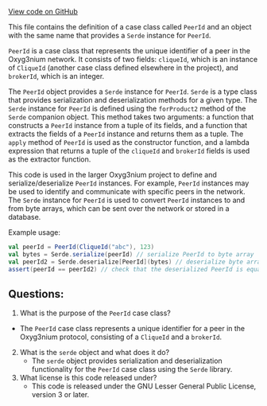 [View code on GitHub](https://github.com/oxyg3nium/oxyg3nium/protocol/src/main/scala/org/oxyg3nium/protocol/model/PeerId.scala)

This file contains the definition of a case class called `PeerId` and an object with the same name that provides a `Serde` instance for `PeerId`. 

`PeerId` is a case class that represents the unique identifier of a peer in the Oxyg3nium network. It consists of two fields: `cliqueId`, which is an instance of `CliqueId` (another case class defined elsewhere in the project), and `brokerId`, which is an integer. 

The `PeerId` object provides a `Serde` instance for `PeerId`. `Serde` is a type class that provides serialization and deserialization methods for a given type. The `Serde` instance for `PeerId` is defined using the `forProduct2` method of the `Serde` companion object. This method takes two arguments: a function that constructs a `PeerId` instance from a tuple of its fields, and a function that extracts the fields of a `PeerId` instance and returns them as a tuple. The `apply` method of `PeerId` is used as the constructor function, and a lambda expression that returns a tuple of the `cliqueId` and `brokerId` fields is used as the extractor function. 

This code is used in the larger Oxyg3nium project to define and serialize/deserialize `PeerId` instances. For example, `PeerId` instances may be used to identify and communicate with specific peers in the network. The `Serde` instance for `PeerId` is used to convert `PeerId` instances to and from byte arrays, which can be sent over the network or stored in a database. 

Example usage:

```scala
val peerId = PeerId(CliqueId("abc"), 123)
val bytes = Serde.serialize(peerId) // serialize PeerId to byte array
val peerId2 = Serde.deserialize[PeerId](bytes) // deserialize byte array to PeerId
assert(peerId == peerId2) // check that the deserialized PeerId is equal to the original
```
## Questions: 
 1. What is the purpose of the `PeerId` case class?
   - The `PeerId` case class represents a unique identifier for a peer in the Oxyg3nium protocol, consisting of a `CliqueId` and a `brokerId`.
2. What is the `serde` object and what does it do?
   - The `serde` object provides serialization and deserialization functionality for the `PeerId` case class using the `Serde` library.
3. What license is this code released under?
   - This code is released under the GNU Lesser General Public License, version 3 or later.